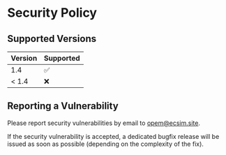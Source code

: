 # Security Policy

## Supported Versions

| Version       | Supported          |
| ------------- | ------------------ |
| 1.4           | :white_check_mark: |
| < 1.4         | :x:                |

## Reporting a Vulnerability

Please report security vulnerabilities by email to [opem@ecsim.site](mailto:opem@ecsim.site "opem@ecsim.site").

If the security vulnerability is accepted, a dedicated bugfix release will be issued as soon as possible (depending on the complexity of the fix).